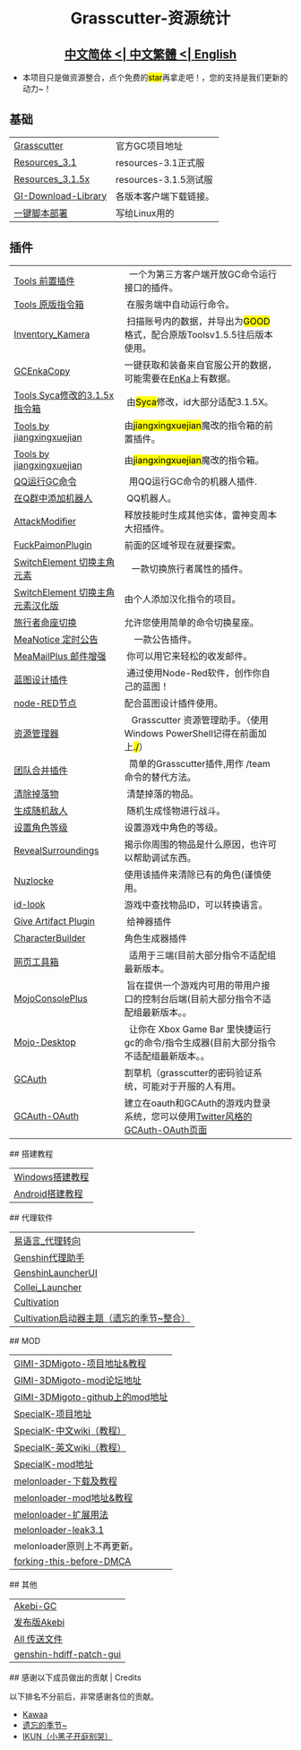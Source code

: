 <h1 align="center">Grasscutter-资源统计</h1>
<h2 align="center">
<a href="https://github.com/Yuer-QAQ/Grasscutter-Plugin/blob/main/README.md">中文简体
<| 
<a href="https://github.com/Yuer-QAQ/Grasscutter-Plugin/blob/main/README_zh-TW.md">中文繁體
<| 
<a href="https://github.com/Yuer-QAQ/Grasscutter-Plugin/blob/main/README_en-US.md">English
</a>
</h2>

* 本项目只是做资源整合，点个免费的<MARK>star</MARK>再拿走吧！，您的支持是我们更新的动力~！
## 基础

<table>
    <tr>
        <td><a href="https://github.com/Grasscutters/Grasscutter">Grasscutter</a></td>
        <td> 官方GC项目地址 </td>
    </tr>
    <tr>
        <td><a href="https://github.com/tamilpp25/Grasscutter_Resources">Resources_3.1</a></td>
        <td>resources-3.1正式服</td>
    </tr>
    <tr>
        <td><a href="https://github.com/snoobi-seggs/nahida_seggs">Resources_3.1.5x</a></td>
        <td>resources-3.1.5测试服</td>
    </tr>
    <tr>
        <td><a href="https://github.com/kyou-nase/GI-Download-Library">GI-Download-Library</a></td>
        <td> 各版本客户端下载链接。 </td>
    </tr>
    <tr>
        <td><a href="https://github.com/cool-chill/GC-onekey">一键脚本部署</a></td>
        <td> 写给Linux用的  </td>
    </tr>
</table>

## 插件
<table>
    <tr>
        <td><a href="https://github.com/jie65535/gc-opencommand-plugin">Tools 前置插件</a></td>
        <td> &nbsp; 一个为第三方客户端开放GC命令运行接口的插件。 </td>
        <td></td>
    </tr>
    <tr>
        <td><a href="https://github.com/jie65535/GrasscutterCommandGenerator">Tools 原版指令箱</a></td>
        <td> &nbsp;在服务端中自动运行命令。 </td>
        <td></td>
    </tr>
    <tr>
        <td><a href="https://github.com/Andrewthe13th/Inventory_Kamera">Inventory_Kamera</a></td>
        <td> &nbsp;扫描账号内的数据，并导出为<MARK>GOOD</MARK>格式，配合原版Toolsv1.5.5往后版本使用。 </td>
        <td></td>
    </tr>
    <tr>
        <td><a href="https://github.com/exzork/GCEnkaCopy">GCEnkaCopy</a></td>
        <td> 一键获取和装备来自官服公开的数据，可能需要在<a href="https://enka.network">EnKa</a>上有数据。 </td>
        <td></td>
    </tr>
    <tr>
        <td><a href="https://github.com/TeyvatL/GrasscutterTool-3.1.5">Tools Syca修改的3.1.5x指令箱</a></td>
        <td> &nbsp;由<MARK>Syca</MARK>修改，id大部分适配3.1.5X。 </td>
        <td></td>
    </tr>
    <tr>
        <td><a href="https://github.com/jianxingxuejian/grasscutter-plugin">Tools by jiangxingxuejian</a></td>
        <td> 由<MARK>jiangxingxuejian</MARK>魔改的指令箱的前置插件。 </td>
        <td></td>
    </tr>
    <tr>
        <td><a href="https://github.com/jianxingxuejian/grasscutter-tools">Tools by jiangxingxuejian</a></td>
        <td> 由<MARK>jiangxingxuejian</MARK>魔改的指令箱。 </td>
        <td></td>
    </tr>
    <tr>
        <td><a href="https://github.com/jie65535/JGrasscutterCommand">QQ运行GC命令</a></td>
        <td> &nbsp; 用QQ运行GC命令的机器人插件. </td>
        <td></td>
    </tr>
    <tr>
        <td><a href="https://github.com/mamoe/mirai-console">在Q群中添加机器人</a></td>
        <td> &nbsp;QQ机器人。 </td>
        <td></td>
    </tr>
    <tr>
        <td><a href="https://github.com/NotThorny/AttackModifier">AttackModifier</a></td>
        <td> 释放技能时生成其他实体，雷神变周本大招插件。 </td>
        <td></td>
    </tr>
    <tr>
        <td><a href="https://github.com/snoobi-seggs/FuckPaimonPlugin">FuckPaimonPlugin</a></td>
        <td> 前面的区域爷现在就要探索。 </td>
        <td></td>
    </tr>
    <tr>
        <td><a href="https://github.com/Penelopeep/SwitchElementTraveller">SwitchElement 切换主角元素</a></td>
        <td> &nbsp; &nbsp;一款切换旅行者属性的插件。 </td>
        <td></td>
    </tr>
    <tr>
        <td><a href="https://github.com/RainKavik-Group/SwitchElementTraveller">SwitchElement 切换主角元素汉化版</a></td>
        <td> 由个人添加汉化指令的项目。 </td>
        <td></td>
    </tr>
    <tr>
        <td><a href="https://github.com/Penelopeep/ToggleConstellation">旅行者命座切换</a></td>
        <td> 允许您使用简单的命令切换星座。 </td>
        <td></td>
    </tr>
    <tr>
        <td><a href="https://github.com/Coooookies/Grasscutter-MeaNotice">MeaNotice 定时公告</a></td>
        <td> &nbsp; &nbsp; 一款公告插件。 </td>
        <td></td>
    </tr>
    <tr>
        <td><a href="https://github.com/Coooookies/Grasscutter-MeaMailPlus">MeaMailPlus 邮件增强</a></td>
        <td> &nbsp;你可以用它来轻松的收发邮件。 </td>
        <td></td>
    </tr>
    <tr>
        <td><a href="https://github.com/liujiaqi7998/EasyGrasscutters">蓝图设计插件</a></td>
        <td> &nbsp;通过使用Node-Red软件，创作你自己的蓝图！ </td>
        <td></td>
    </tr>
    <tr>
        <td><a href="https://github.com/liujiaqi7998/node-red-easy-grasscutters">node-RED节点</a></td>
        <td> 配合蓝图设计插件使用。 </td>
        <td></td>
    </tr>
    <tr>
        <td><a href="https://github.com/gc-toolkit/gc-cli">资源管理器</a></td>
        <td> &nbsp; &nbsp;Grasscutter 资源管理助手。（使用Windows PowerShell记得在前面加上<MARK>./</MARK>） </td>
        <td></td>
    </tr>
    <tr>
        <td><a href="https://github.com/Penelopeep/TeamMerge">团队合并插件</a></td>
        <td> &nbsp; 简单的Grasscutter插件,用作 /team 命令的替代方法。 </td>
        <td></td>
    </tr>
    <tr>
        <td><a href="https://github.com/hamusuke0323/DroppedItemsKiller">清除掉落物</a></td>
        <td> &nbsp;清楚掉落的物品。 </td>
    </tr>
    <tr>
        <td><a href="https://github.com/NotThorny/MobWave">生成随机敌人</a></td>
        <td> &nbsp;随机生成怪物进行战斗。 </td>
    </tr>
    <tr>
        <td><a href="https://github.com/NotThorny/setLevel">设置角色等级</a></td>
        <td> 设置游戏中角色的等级。 </td>
    </tr>
    <tr>
        <td><a href="https://github.com/snoobi-seggs/RevealSurroundingsPllllugin">RevealSurroundings</a></td>
        <td> 揭示你周围的物品是什么原因，也许可以帮助调试东西。 </td>
    </tr>
    <tr>
        <td><a href="https://github.com/Penelopeep/Nuzlocke">Nuzlocke</a></td>
        <td> 使用该插件来清除已有的角色(谨慎使用。 </td>
    </tr>
    <tr>
        <td><a href="https://github.com/ffauzan/id-look">id-look</a></td>
        <td> 游戏中查找物品ID，可以转换语言。 </td>
    </tr>
        <tr>
        <td><a href="https://github.com/snoobi-seggs/GiveArtifactPlugin">Give Artifact Plugin</a></td>
        <td> &nbsp;给神器插件 </td>
    </tr>
    <tr>
        <td><a href="https://github.com/Penelopeep/CharacterBuilder">CharacterBuilder</a></td>
        <td>角色生成器插件</td>
    </tr>
    <tr>
        <td><a href="https://github.com/liujiaqi7998/GrasscuttersWebDashboard">网页工具箱</a></td>
        <td> &nbsp; 适用于三端(目前大部分指令不适配组最新版本。 </td>
    </tr>
    <tr>
        <td><a href="https://github.com/gc-mojoconsole/gc-mojoconsole-backend">MojoConsolePlus</a></td>
        <td> &nbsp;旨在提供一个游戏内可用的带用户接口的控制台后端(目前大部分指令不适配组最新版本。。 </td>
    </tr>
    <tr>
        <td><a href="https://github.com/gc-toolkit/Mojo-Desktop">Mojo-Desktop</a></td>
        <td> &nbsp; 让你在 Xbox Game Bar 里快捷运行gc的命令/指令生成器(目前大部分指令不适配组最新版本。。 </td>
    </tr>
    <tr>
        <td><a href="https://github.com/exzork/GCAuth">GCAuth</a></td>
        <td> 割草机（grasscutter的密码验证系统，可能对于开服的人有用。 </td>
    </tr>
    <tr>
        <td><a href="https://github.com/Xtao-Labs/GCAuth-OAuth">GCAuth-OAuth</a></td>
        <td> 建立在oauth和GCAuth的游戏内登录系统，您可以使用<a href="https://github.com/gc-toolkit/GCAuth-OAuth-TwitterTheme">Twitter风格的GCAuth-OAuth页面</td>
    </tr>
</table>
## 搭建教程
<table>
    <tr>
        <td><a href="https://www.rainkavik.com/archives/254/">Windows搭建教程</td>
    </tr>
    <tr>
        <td><a href="https://github.com/ElaXan/GCAndroid">Android搭建教程</td>
    </tr>
</table>
## 代理软件
<table>
    <tr>
        <td><a href="https://cloud.rainkavik.com/s/gKBcV">易语言_代理转向</a></td>
    </tr>
    <tr>
        <td><a href="https://github.com/liujiaqi7998/genshinclienthelper">Genshin代理助手</a></td>
    </tr>
    <tr>
        <td><a href="https://github.com/gc-toolkit/GenshinLauncher">GenshinLauncherUI</a></td>
    </tr>
    <tr>
        <td><a href="https://github.com/Bambi5/Collei_Launcher">Collei_Launcher</a></td>
    </tr>
    <tr>
        <td><a href="https://github.com/Grasscutters/Cultivation/blob/main/README_zh-CN.md">Cultivation</a></td>
    </tr>
    <tr>
        <td><a href="https://github.com/Yuer-QAQ/Grasscutter-Plugin/blob/main/Custom%20skins_zh-CN.md">Cultivation启动器主题（遗忘的季节~整合）</a></td>
    </tr>
</table>
## MOD
<table>
    <tr>
        <td><a href="https://github.com/SilentNightSound/GI-Model-Importer">GIMI-3DMigoto-项目地址&amp;教程</a></td>
    </tr>
    <tr>
        <td><a href="https://gamebanana.com/mods/games/8552">GIMI-3DMigoto-mod论坛地址</a></td>
    </tr>
    <tr>
        <td><a href="https://github.com/SilentNightSound/GI-Model-Importer-Assets">GIMI-3DMigoto-github上的mod地址</a></td>
    </tr>
    <tr>
        <td><a href="https://github.com/SpecialKO/SpecialK">SpecialK-项目地址</a></td>
    </tr>
    <tr>
        <td><a href="https://github.com/zeroruka/GI-SKMods-wiki/wiki">SpecialK-中文wiki（教程）</a></td>
    </tr>
    <tr>
        <td><a href="https://github.com/zeroruka/GI-SKMods/wiki">SpecialK-英文wiki（教程）</a></td>
    </tr>
    <tr>
        <td><a href="https://github.com/zeroruka/GI-SKMods">SpecialK-mod地址</a></td>
    </tr>
    <tr>
        <td><a href="https://github.com/Lost-Season/ChecksumBypass">melonloader-下载及教程</a></td>
    </tr>
    <tr>
        <td><a href="https://github.com/zeroruka/GI-Assets/tree/main/Mods/Scripts">melonloader-mod地址&amp;教程</a></td>
    </tr>
    <tr>
        <td><a href="https://github.com/Lost-Season/ChecksumBypass/tree/main/扩展/">melonloader-扩展用法</a></td>
    </tr>
    <tr>
        <td><a href="https://github.com/Taiga74164/ChecksumBypass-GenshinImpact">melonloader-leak3.1</a></td>
    </tr>
    <tr>
        <td>melonloader原则上不再更新。</a></td>
    </tr>
    <tr>
        <td><a href="https://github.com/Lost-Season/forking-this-before-DMCA">forking-this-before-DMCA</a></td>
    </tr>
</table>
## 其他
<table>
    <tr>
        <td><a href="https://github.com/Akebi-Group/Akebi-GC/blob/master/README_zh-Hans.md">Akebi-GC</a></td>
    </tr>
    <tr>
        <td><a href="https://github.com/Taiga74164/Akebi-GC">发布版Akebi</a></td>
    </tr>
    <tr>
        <td><a href="https://github.com/Lost-Season/Genshin_Impact_Teleport">All 传送文件</a></td>
    </tr>
    <tr>
        <td><a href="https://github.com/RainKavik-Group/genshin-hdiff-patch-gui">genshin-hdiff-patch-gui</a></td>
    </tr>
</table>
## 感谢以下成员做出的贡献 | Credits

以下排名不分前后，非常感谢各位的贡献。

* [Kawaa](https://github.com/Kawaa-qwq)
* [遗忘的季节~](https://github.com/Lost-Season)
* [IKUN（小黑子开庭别哭）](https://github.com/wcjqwq)
